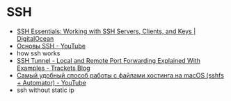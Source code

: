 # SSH
- [SSH Essentials: Working with SSH Servers, Clients, and Keys | DigitalOcean](https://www.digitalocean.com/community/tutorials/ssh-essentials-working-with-ssh-servers-clients-and-keys)
- [Основы SSH - YouTube](https://www.youtube.com/watch?v=sbVYRf_6Hvg)
- how ssh works
- [SSH Tunnel - Local and Remote Port Forwarding Explained With Examples - Trackets Blog](https://blog.trackets.com/2014/05/17/ssh-tunnel-local-and-remote-port-forwarding-explained-with-examples.html)
- [Самый удобный способ работы с файлами хостинга на macOS (sshfs + Automator) - YouTube](https://www.youtube.com/watch?v=TL6zMc8yDsI)
- ssh without static ip
